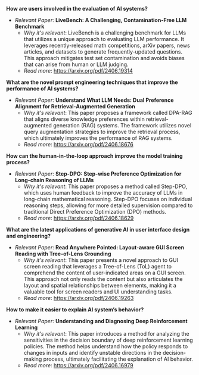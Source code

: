 **How are users involved in the evaluation of AI systems?**

- *Relevant Paper*: **LiveBench: A Challenging, Contamination-Free LLM Benchmark**
    - *Why it's relevant*: LiveBench is a challenging benchmark for LLMs that utilizes a unique approach to evaluating LLM performance. It leverages recently-released math competitions, arXiv papers, news articles, and datasets to generate frequently-updated questions. This approach mitigates test set contamination and avoids biases that can arise from human or LLM judging.
    - *Read more*: https://arxiv.org/pdf/2406.19314

**What are the novel prompt engineering techniques that improve the performance of AI systems?**

- *Relevant Paper*: **Understand What LLM Needs: Dual Preference Alignment for Retrieval-Augmented Generation**
    - *Why it's relevant*: This paper proposes a framework called DPA-RAG that aligns diverse knowledge preferences within retrieval-augmented generation (RAG) systems. The framework utilizes novel query augmentation strategies to improve the retrieval process, which ultimately improves the performance of RAG systems.
    - *Read more*: https://arxiv.org/pdf/2406.18676

**How can the human-in-the-loop approach improve the model training process?**

- *Relevant Paper*: **Step-DPO: Step-wise Preference Optimization for Long-chain Reasoning of LLMs**
    - *Why it's relevant*: This paper proposes a method called Step-DPO, which uses human feedback to improve the accuracy of LLMs in long-chain mathematical reasoning. Step-DPO focuses on individual reasoning steps, allowing for more detailed supervision compared to traditional Direct Preference Optimization (DPO) methods.
    - *Read more*: https://arxiv.org/pdf/2406.18629

**What are the latest applications of generative AI in user interface design and engineering?**

- *Relevant Paper*: **Read Anywhere Pointed: Layout-aware GUI Screen Reading with Tree-of-Lens Grounding**
    - *Why it's relevant*: This paper presents a novel approach to GUI screen reading that leverages a Tree-of-Lens (ToL) agent to comprehend the content of user-indicated areas on a GUI screen. This approach not only reads the content but also articulates the layout and spatial relationships between elements, making it a valuable tool for screen readers and UI understanding tasks.
    - *Read more*: https://arxiv.org/pdf/2406.19263

**How to make it easier to explain AI system’s behavior?**

- *Relevant Paper*: **Understanding and Diagnosing Deep Reinforcement Learning**
    - *Why it's relevant*: This paper introduces a method for analyzing the sensitivities in the decision boundary of deep reinforcement learning policies. The method helps understand how the policy responds to changes in inputs and identify unstable directions in the decision-making process, ultimately facilitating the explanation of AI behavior.
    - *Read more*: https://arxiv.org/pdf/2406.16979
